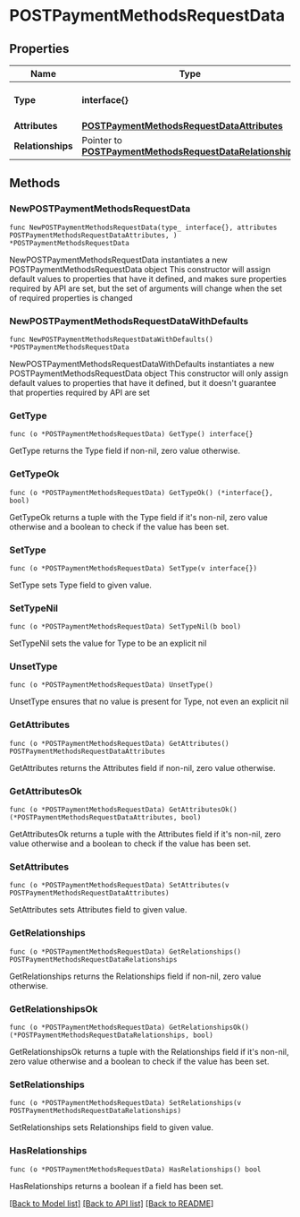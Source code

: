 # POSTPaymentMethodsRequestData

## Properties

Name | Type | Description | Notes
------------ | ------------- | ------------- | -------------
**Type** | **interface{}** | The resource&#39;s type | 
**Attributes** | [**POSTPaymentMethodsRequestDataAttributes**](POSTPaymentMethodsRequestDataAttributes.md) |  | 
**Relationships** | Pointer to [**POSTPaymentMethodsRequestDataRelationships**](POSTPaymentMethodsRequestDataRelationships.md) |  | [optional] 

## Methods

### NewPOSTPaymentMethodsRequestData

`func NewPOSTPaymentMethodsRequestData(type_ interface{}, attributes POSTPaymentMethodsRequestDataAttributes, ) *POSTPaymentMethodsRequestData`

NewPOSTPaymentMethodsRequestData instantiates a new POSTPaymentMethodsRequestData object
This constructor will assign default values to properties that have it defined,
and makes sure properties required by API are set, but the set of arguments
will change when the set of required properties is changed

### NewPOSTPaymentMethodsRequestDataWithDefaults

`func NewPOSTPaymentMethodsRequestDataWithDefaults() *POSTPaymentMethodsRequestData`

NewPOSTPaymentMethodsRequestDataWithDefaults instantiates a new POSTPaymentMethodsRequestData object
This constructor will only assign default values to properties that have it defined,
but it doesn't guarantee that properties required by API are set

### GetType

`func (o *POSTPaymentMethodsRequestData) GetType() interface{}`

GetType returns the Type field if non-nil, zero value otherwise.

### GetTypeOk

`func (o *POSTPaymentMethodsRequestData) GetTypeOk() (*interface{}, bool)`

GetTypeOk returns a tuple with the Type field if it's non-nil, zero value otherwise
and a boolean to check if the value has been set.

### SetType

`func (o *POSTPaymentMethodsRequestData) SetType(v interface{})`

SetType sets Type field to given value.


### SetTypeNil

`func (o *POSTPaymentMethodsRequestData) SetTypeNil(b bool)`

 SetTypeNil sets the value for Type to be an explicit nil

### UnsetType
`func (o *POSTPaymentMethodsRequestData) UnsetType()`

UnsetType ensures that no value is present for Type, not even an explicit nil
### GetAttributes

`func (o *POSTPaymentMethodsRequestData) GetAttributes() POSTPaymentMethodsRequestDataAttributes`

GetAttributes returns the Attributes field if non-nil, zero value otherwise.

### GetAttributesOk

`func (o *POSTPaymentMethodsRequestData) GetAttributesOk() (*POSTPaymentMethodsRequestDataAttributes, bool)`

GetAttributesOk returns a tuple with the Attributes field if it's non-nil, zero value otherwise
and a boolean to check if the value has been set.

### SetAttributes

`func (o *POSTPaymentMethodsRequestData) SetAttributes(v POSTPaymentMethodsRequestDataAttributes)`

SetAttributes sets Attributes field to given value.


### GetRelationships

`func (o *POSTPaymentMethodsRequestData) GetRelationships() POSTPaymentMethodsRequestDataRelationships`

GetRelationships returns the Relationships field if non-nil, zero value otherwise.

### GetRelationshipsOk

`func (o *POSTPaymentMethodsRequestData) GetRelationshipsOk() (*POSTPaymentMethodsRequestDataRelationships, bool)`

GetRelationshipsOk returns a tuple with the Relationships field if it's non-nil, zero value otherwise
and a boolean to check if the value has been set.

### SetRelationships

`func (o *POSTPaymentMethodsRequestData) SetRelationships(v POSTPaymentMethodsRequestDataRelationships)`

SetRelationships sets Relationships field to given value.

### HasRelationships

`func (o *POSTPaymentMethodsRequestData) HasRelationships() bool`

HasRelationships returns a boolean if a field has been set.


[[Back to Model list]](../README.md#documentation-for-models) [[Back to API list]](../README.md#documentation-for-api-endpoints) [[Back to README]](../README.md)



